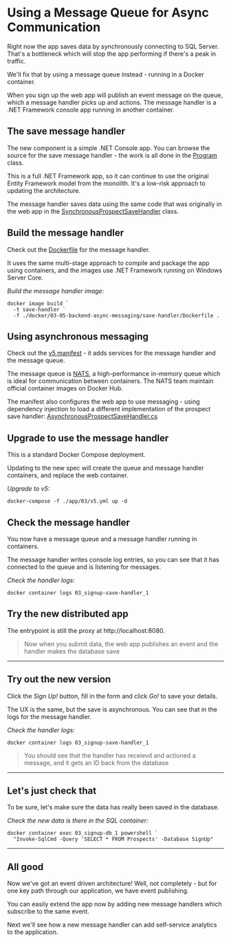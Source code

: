 ﻿# Using a Message Queue for Async Communication

Right now the app saves data by synchronously connecting to SQL Server. That's a bottleneck which will stop the app performing if there's a peak in traffic.

We'll fix that by using a message queue instead - running in a Docker container.

When you sign up the web app will publish an event message on the queue, which a message handler picks up and actions. The message handler is a .NET Framework console app running in another container.


## The save message handler

The new component is a simple .NET Console app. You can browse the source for the save message handler - the work is all done in the [Program](./src/SignUp.MessageHandlers.SaveProspect/Program.cs) class.

This is a full .NET Framework app, so it can continue to use the original Entity Framework model from the monolith. It's a low-risk approach to updating the architecture.

The message handler saves data using the same code that was originally in the web app in the [SynchronousProspectSaveHandler](./src/SignUp.Web/ProspectSave/SynchronousProspectSaveHandler.cs) class.

## Build the message handler

Check out the [Dockerfile](./docker/03-05-backend-async-messaging/save-handler/Dockerfile) for the message handler.

It uses the same multi-stage approach to compile and package the app using containers, and the images use .NET Framework running on Windows Server Core.

_Build the message handler image:_

```
docker image build `
  -t save-handler `
  -f ./docker/03-05-backend-async-messaging/save-handler/Dockerfile .
```

## Using asynchronous messaging

Check out the [v5 manifest](./app/03/v5.yml) - it adds services for the message handler and the message queue.

The message queue is [NATS](https://nats.io), a high-performance in-memory queue which is ideal for communication between containers. The NATS team maintain official container images on Docker Hub.

The manifest also configures the web app to use messaging - using dependency injection to load a different implementation of the prospect save handler: [AsynchronousProspectSaveHandler.cs](./src/SignUp.Web/ProspectSave/AsynchronousProspectSaveHandler.cs)

## Upgrade to use the message handler

This is a standard Docker Compose deployment. 

Updating to the new spec will create the queue and message handler containers, and replace the web container.

_Upgrade to v5:_

```
docker-compose -f ./app/03/v5.yml up -d
```

## Check the message handler

You now have a message queue and a message handler running in containers.

The message handler writes console log entries, so you can see that it has connected to the queue and is listening for messages.

_Check the handler logs:_

```
docker container logs 03_signup-save-handler_1
```


## Try the new distributed app

The entrypoint is still the proxy at http://localhost:8080.

> Now when you submit data, the web app publishes an event and the handler makes the database save

---

## Try out the new version

Click the _Sign Up!_ button, fill in the form and click _Go!_ to save your details.

The UX is the same, but the save is asynchronous. You can see that in the logs for the message handler.

_Check the handler logs:_

```
docker container logs 03_signup-save-handler_1
```

> You should see that the handler has receievd and actioned a message, and it gets an ID back from the database

---

## Let's just check that

To be sure, let's make sure the data has really been saved in the database.

_Check the new data is there in the SQL container:_

```
docker container exec 03_signup-db_1 powershell `
  "Invoke-SqlCmd -Query 'SELECT * FROM Prospects' -Database SignUp"
```

---

## All good

Now we've got an event driven architecture! Well, not completely - but for one key path through our application, we have event publishing.

You can easily extend the app now by adding new message handlers which subscribe to the same event.

Next we'll see how a new message handler can add self-service analytics to the application.

